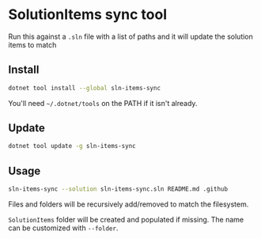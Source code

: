 # SolutionItems sync tool

Run this against a `.sln` file with a list of paths and it will update the solution items to match

## Install

```sh
dotnet tool install --global sln-items-sync
```

You'll need `~/.dotnet/tools` on the PATH if it isn't already.

## Update

```sh
dotnet tool update -g sln-items-sync
```

## Usage

```sh
sln-items-sync --solution sln-items-sync.sln README.md .github
```

Files and folders will be recursively add/removed to match the filesystem.

`SolutionItems` folder will be created and populated if missing. The name can be customized with `--folder`.
